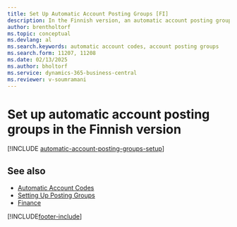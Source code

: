 ```yaml
---
title: Set Up Automatic Account Posting Groups [FI]
description: In the Finnish version, an automatic account posting group must be created to use automatic account codes.
author: brentholtorf
ms.topic: conceptual
ms.devlang: al
ms.search.keywords: automatic account codes, account posting groups
ms.search.form: 11207, 11208
ms.date: 02/13/2025
ms.author: bholtorf
ms.service: dynamics-365-business-central
ms.reviewer: v-soumramani
---
```


# Set up automatic account posting groups in the Finnish version

[!INCLUDE [automatic-account-posting-groups-setup](../includes/FISE/automatic-account-posting-groups-setup.md)]

## See also

- [Automatic Account Codes](automatic-account-codes.md)  
- [Setting Up Posting Groups](../../finance-posting-groups.md)  
- [Finance](../../finance.md)  

[!INCLUDE[footer-include](../../includes/footer-banner.md)]
